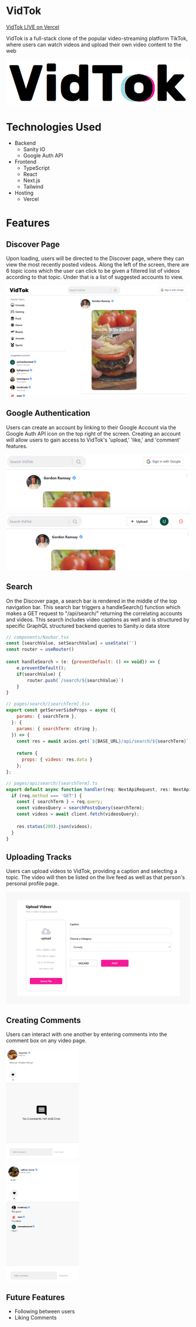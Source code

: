 # VidTok

[VidTok LIVE on Vercel](https://vidtok-eta.vercel.app/)

VidTok is a full-stack clone of the popular video-streaming platform TikTok, where users can watch videos and upload their own video content to the web

<img src="utils/vidtok-logo.png"></img>

# Technologies Used

* Backend 
  * Sanity IO
  * Google Auth API
* Frontend
  * TypeScript
  * React
  * Next.js
  * Tailwind
* Hosting
  * Vercel

# Features

## Discover Page

Upon loading, users will be directed to the Discover page, where they can view the most recently posted videos. Along the left of the screen, there are 6 topic icons which the user can click to be given a filtered list of videos according to that topic. Under that is a list of suggested accounts to view.

<img src="utils/discover-signed-out.png"></img>

## Google Authentication

Users can create an account by linking to their Google Account via the Google Auth API icon on the top right of the screen. Creating an account will allow users to gain access to VidTok's 'upload,' 'like,' and 'comment' features.

<img src="utils/discover-signed-out-close.png"></img>

<img src="utils/discover-signed-in-close.png"></img>

## Search

On the Discover page, a search bar is rendered in the middle of the top navigation bar. This search bar triggers a handleSearch() function which makes a GET request to "/api/search/" returning the correlating accounts and videos. This search includes video captions as well and is structured by specific GraphQL structured backend queries to Sanity.io data store

```javascript
// components/Navbar.tsx
const [searchValue, setSearchValue] = useState('')
const router = useRouter()

const handleSearch = (e: {preventDefault: () => void}) => {
    e.preventDefault();
    if(searchValue) {
        router.push(`/search/${searchValue}`)
    }
}

```

```javascript
// pages/search/[searchTerm].tsx
export const getServerSideProps = async ({
    params: { searchTerm },
  }: {
    params: { searchTerm: string };
  }) => {
    const res = await axios.get(`${BASE_URL}/api/search/${searchTerm}`);
  
    return {
      props: { videos: res.data }
    };
};

```

```javascript
// pages/api/search/[searchTerm].ts
export default async function handler(req: NextApiRequest, res: NextApiResponse) {
  if (req.method === 'GET') {
    const { searchTerm } = req.query;
    const videosQuery = searchPostsQuery(searchTerm);
    const videos = await client.fetch(videosQuery);

    res.status(200).json(videos);
  }
}

```

## Uploading Tracks

Users can upload videos to VidTok, providing a caption and selecting a topic. The video will then be listed on the live feed as well as that person's personal profile page.

<img src="utils/upload.png"></img>

## Creating Comments

Users can interact with one another by entering comments into the comment box on any video page.

<img src="utils/comments1.png" style="width:200px;"></img>

<img src="utils/comments2.png" style="width:200px;"></img>

## Future Features
* Following between users
* Liking Comments 